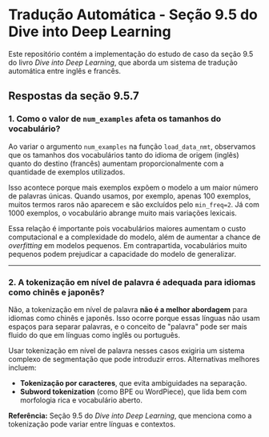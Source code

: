 
# Tradução Automática - Seção 9.5 do Dive into Deep Learning

Este repositório contém a implementação do estudo de caso da seção 9.5 do livro *Dive into Deep Learning*, que aborda um sistema de tradução automática entre inglês e francês.

## Respostas da seção 9.5.7

### 1. Como o valor de `num_examples` afeta os tamanhos do vocabulário?

Ao variar o argumento `num_examples` na função `load_data_nmt`, observamos que os tamanhos dos vocabulários tanto do idioma de origem (inglês) quanto do destino (francês) aumentam proporcionalmente com a quantidade de exemplos utilizados.

Isso acontece porque mais exemplos expõem o modelo a um maior número de palavras únicas. Quando usamos, por exemplo, apenas 100 exemplos, muitos termos raros não aparecem e são excluídos pelo `min_freq=2`. Já com 1000 exemplos, o vocabulário abrange muito mais variações lexicais.

Essa relação é importante pois vocabulários maiores aumentam o custo computacional e a complexidade do modelo, além de aumentar a chance de *overfitting* em modelos pequenos. Em contrapartida, vocabulários muito pequenos podem prejudicar a capacidade do modelo de generalizar.

---

### 2. A tokenização em nível de palavra é adequada para idiomas como chinês e japonês?

Não, a tokenização em nível de palavra **não é a melhor abordagem** para idiomas como chinês e japonês. Isso ocorre porque essas línguas não usam espaços para separar palavras, e o conceito de "palavra" pode ser mais fluido do que em línguas como inglês ou português.

Usar tokenização em nível de palavra nesses casos exigiria um sistema complexo de segmentação que pode introduzir erros. Alternativas melhores incluem:

- **Tokenização por caracteres**, que evita ambiguidades na separação.
- **Subword tokenization** (como BPE ou WordPiece), que lida bem com morfologia rica e vocabulário aberto.

**Referência:** Seção 9.5 do *Dive into Deep Learning*, que menciona como a tokenização pode variar entre línguas e contextos.
